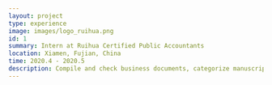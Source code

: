 ```yaml
---
layout: project
type: experience
image: images/logo_ruihua.png
id: 1
summary: Intern at Ruihua Certified Public Accountants
location: Xiamen, Fujian, China
time: 2020.4 - 2020.5
description: Compile and check business documents, categorize manuscripts. Audited Jinlinghua Soft Technology Co., LTD.
---
```

